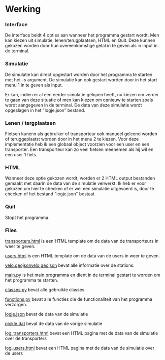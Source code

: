 # Werking
### Interface
De interface beidt 4 opties aan wanneer het programma gestart wordt. Men kan kiezen uit simulatie, lenen/terugplaatsen, HTML en Quit. Deze kunnen gekozen worden door hun overeenkomstige getal in te geven als in input in de terminal. 

### Simulatie
De simulatie kan direct opgestart worden door het programma te starten met het 
-s argument. De simulatie kan ook gestart worden door in het start menu 1 in te geven als input.

Er kan, indien er al een eerder simulatie gelopen heeft, nu kiezen om verder te gaan van deze situatie of men kan kiezen om opnieuw te starten zoals wordt aangegeven in de terminal. De data van deze simulatie wordt opgeslagen in het "logje.json" bestand.


### Lenen / tergplaatsen
Fietsen kunenn als gebruiker of transporteur ook manueel geleend worden of teruggeplaatst worden door in het menu 2 te kiezen. Voor deze implementatie heb ik een globaal object voorzien voor een user en een transporter. Een transporteur kan zo veel fietsen meenemen als hij wil en een user 1 fiets.


### HTML
Wanneer deze optie gekozen wordt, worden er 2 HTML output bestanden gemaakt met daarin de data van de simulatie verwerkt. Ik heb er voor gekozen om hier te checken of er wel een simulatie uitgevoerd is, door te checken of het bestand "logje.json" bestaat.


### Quit
Stopt het programma.


### Files
<ins>[transporters.html](transporters.html)</ins> is een HTML template om de data van de transporteurs in weer te geven.

<ins>[users.html](users.html)</ins> is een HTML template om de data van de users in weer te geven.

<ins>[velo.geojson](velo.geojson)velo.geojson</ins> bevat alle informatie over de stations.

<ins>[main.py](main.py)</ins> is het main programma en dient in de terminal gestart te worden om het programma te starten.

<ins>[classes.py](classes.py)</ins> bevat alle gebruikte classes 

<ins>[functions.py](functions.py)</ins> bevat alle functies die de functionaliteit van het programma verzorgen.

<ins>[logje.json](logje.json)</ins> bevat de data van de simulatie

<ins>[pickle.dat](pickle.dat)</ins> bevat de data van de vorige simulatie

<ins>[log_transporters.html](log_transporters.html)</ins> bevat een HTML pagina met de data van de simulatie over de transporters

<ins>[log_users.html](log_users.html)</ins> bevat een HTML pagina met de data van de simulatie over de users